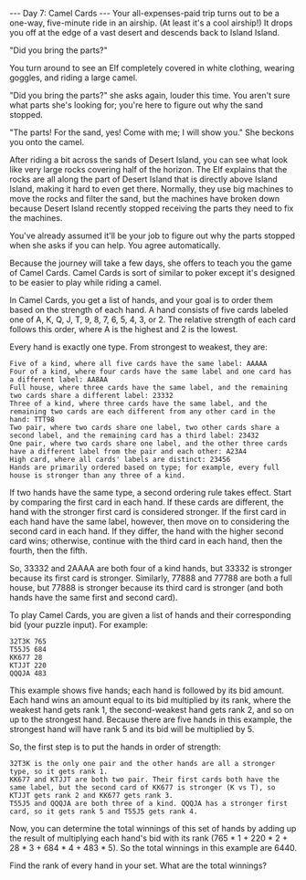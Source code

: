 --- Day 7: Camel Cards ---
Your all-expenses-paid trip turns out to be a one-way, five-minute ride in an 
airship. (At least it's a cool airship!) It drops you off at the edge of a vast 
desert and descends back to Island Island.

"Did you bring the parts?"

You turn around to see an Elf completely covered in white clothing, wearing goggles, 
and riding a large camel.

"Did you bring the parts?" she asks again, louder this time. You aren't sure what 
parts she's looking for; you're here to figure out why the sand stopped.

"The parts! For the sand, yes! Come with me; I will show you." She beckons you 
onto the camel.

After riding a bit across the sands of Desert Island, you can see what look like 
very large rocks covering half of the horizon. The Elf explains that the rocks are 
all along the part of Desert Island that is directly above Island Island, making 
it hard to even get there. Normally, they use big machines to move the rocks 
and filter the sand, but the machines have broken down because Desert Island 
recently stopped receiving the parts they need to fix the machines.

You've already assumed it'll be your job to figure out why the parts stopped when 
she asks if you can help. You agree automatically.

Because the journey will take a few days, she offers to teach you the game of 
Camel Cards. Camel Cards is sort of similar to poker except it's designed to be 
easier to play while riding a camel.

In Camel Cards, you get a list of hands, and your goal is to order them based on the 
strength of each hand. A hand consists of five cards labeled one of A, K, Q, J, T, 9, 
8, 7, 6, 5, 4, 3, or 2. The relative strength of each card follows this order, where 
A is the highest and 2 is the lowest.

Every hand is exactly one type. From strongest to weakest, they are:

    Five of a kind, where all five cards have the same label: AAAAA
    Four of a kind, where four cards have the same label and one card has a different label: AA8AA
    Full house, where three cards have the same label, and the remaining two cards share a different label: 23332
    Three of a kind, where three cards have the same label, and the remaining two cards are each different from any other card in the hand: TTT98
    Two pair, where two cards share one label, two other cards share a second label, and the remaining card has a third label: 23432
    One pair, where two cards share one label, and the other three cards have a different label from the pair and each other: A23A4
    High card, where all cards' labels are distinct: 23456
    Hands are primarily ordered based on type; for example, every full house is stronger than any three of a kind.

If two hands have the same type, a second ordering rule takes effect. Start by comparing the first card in each hand. If these cards are different, the hand with the stronger first card is considered stronger. If the first card in each hand have the same label, however, then move on to considering the second card in each hand. If they differ, the hand with the higher second card wins; otherwise, continue with the third card in each hand, then the fourth, then the fifth.

So, 33332 and 2AAAA are both four of a kind hands, but 33332 is stronger because its first card is stronger. Similarly, 77888 and 77788 are both a full house, but 77888 is stronger because its third card is stronger (and both hands have the same first and second card).

To play Camel Cards, you are given a list of hands and their corresponding bid (your puzzle input). For example:

    32T3K 765
    T55J5 684
    KK677 28
    KTJJT 220
    QQQJA 483

This example shows five hands; each hand is followed by its bid amount. Each hand wins an amount equal to its bid multiplied by its rank, where the weakest hand gets rank 1, the second-weakest hand gets rank 2, and so on up to the strongest hand. Because there are five hands in this example, the strongest hand will have rank 5 and its bid will be multiplied by 5.

So, the first step is to put the hands in order of strength:

    32T3K is the only one pair and the other hands are all a stronger type, so it gets rank 1.
    KK677 and KTJJT are both two pair. Their first cards both have the same label, but the second card of KK677 is stronger (K vs T), so KTJJT gets rank 2 and KK677 gets rank 3.
    T55J5 and QQQJA are both three of a kind. QQQJA has a stronger first card, so it gets rank 5 and T55J5 gets rank 4.
    
Now, you can determine the total winnings of this set of hands by adding up the result of multiplying each hand's bid with its rank (765 * 1 + 220 * 2 + 28 * 3 + 684 * 4 + 483 * 5). So the total winnings in this example are 6440.

Find the rank of every hand in your set. What are the total winnings?